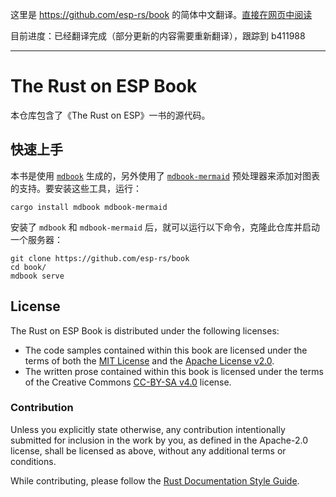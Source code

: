 这里是 https://github.com/esp-rs/book 的简体中文翻译。[直接在网页中阅读](https://narukara.github.io/rust-on-esp-book-zh-cn/)

目前进度：已经翻译完成（部分更新的内容需要重新翻译），跟踪到 b411988

---

# The Rust on ESP Book

本仓库包含了《The Rust on ESP》一书的源代码。

## 快速上手

本书是使用 [`mdbook`] 生成的，另外使用了 [`mdbook-mermaid`] 预处理器来添加对图表的支持。要安装这些工具，运行：

```shell
cargo install mdbook mdbook-mermaid
```

安装了 `mdbook` 和 `mdbook-mermaid` 后，就可以运行以下命令，克隆此仓库并启动一个服务器：

```shell
git clone https://github.com/esp-rs/book
cd book/
mdbook serve
```

[`mdbook`]: https://github.com/rust-lang/mdBook
[`mdbook-mermaid`]: https://github.com/badboy/mdbook-mermaid

## License

The Rust on ESP Book is distributed under the following licenses:

- The code samples contained within this book are licensed under the terms of
  both the [MIT License] and the [Apache License v2.0].
- The written prose contained within this book is licensed under the terms of
  the Creative Commons [CC-BY-SA v4.0] license.

[mit license]: ./LICENSE-MIT
[apache license v2.0]: ./LICENSE-APACHE
[cc-by-sa v4.0]: ./LICENSE-CC-BY-SA

### Contribution

Unless you explicitly state otherwise, any contribution intentionally submitted for inclusion in the
work by you, as defined in the Apache-2.0 license, shall be licensed as above, without any
additional terms or conditions.

While contributing, please follow the [Rust Documentation Style Guide](rust-doc-style-guide.md).
